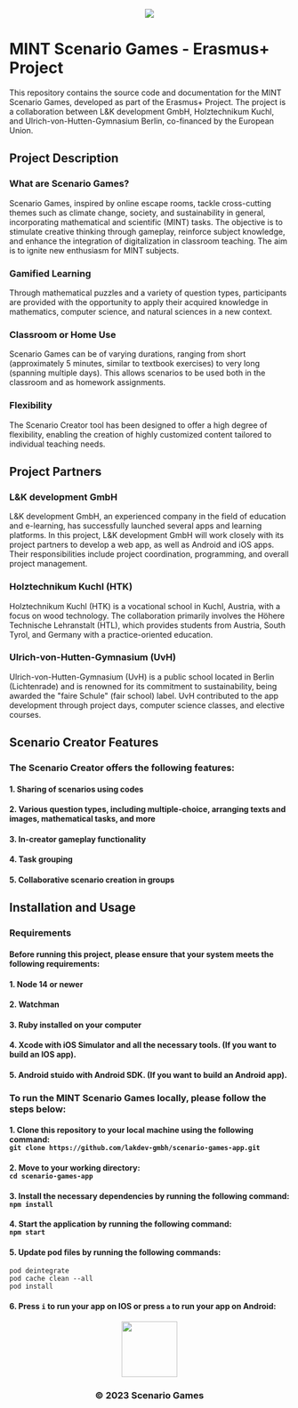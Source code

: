 <p align="center">
  <img src="https://scenario-games.eu/wp-content/uploads/2023/01/owl-2.svg" />
  </p>


# MINT Scenario Games - Erasmus+ Project
 This repository contains the source code and documentation
 for the MINT Scenario Games, developed as part of the Erasmus+ Project.
 The project is a collaboration between L&K development GmbH, Holztechnikum Kuchl,
 and Ulrich-von-Hutten-Gymnasium Berlin, co-financed by the European Union.

## Project Description

### What are Scenario Games?
Scenario Games, inspired by online escape rooms, tackle cross-cutting themes such as climate change, society,
and sustainability in general, incorporating mathematical and scientific (MINT) tasks.
The objective is to stimulate creative thinking through gameplay,
reinforce subject knowledge, and enhance the integration of digitalization in classroom teaching.
The aim is to ignite new enthusiasm for MINT subjects.

### Gamified Learning
Through mathematical puzzles and a variety of question types,
participants are provided with the opportunity to apply their acquired knowledge in mathematics,
computer science, and natural sciences in a new context.

### Classroom or Home Use
Scenario Games can be of varying durations, ranging from short (approximately 5 minutes, similar to textbook exercises)
to very long (spanning multiple days). This allows scenarios to be used both in the classroom and as homework assignments.

### Flexibility
The Scenario Creator tool has been designed to offer a high degree of flexibility, enabling the creation of highly customized content tailored to individual teaching needs.

## Project Partners

### L&K development GmbH
L&K development GmbH, an experienced company in the field of education and e-learning, has successfully launched several apps and learning platforms.
In this project, L&K development GmbH will work closely with its project partners to develop a web app, as well as Android and iOS apps.
Their responsibilities include project coordination, programming, and overall project management.

### Holztechnikum Kuchl (HTK)
Holztechnikum Kuchl (HTK) is a vocational school in Kuchl, Austria, with a focus on wood technology.
The collaboration primarily involves the Höhere Technische Lehranstalt (HTL), which provides students from Austria, South Tyrol, and Germany with a practice-oriented education.

### Ulrich-von-Hutten-Gymnasium (UvH)
Ulrich-von-Hutten-Gymnasium (UvH) is a public school located in Berlin (Lichtenrade)
and is renowned for its commitment to sustainability, being awarded the "faire Schule" (fair school) label.
UvH contributed to the app development through project days, computer science classes, and elective courses.

## Scenario Creator Features
### The Scenario Creator offers the following features:<br>
#### 1. Sharing of scenarios using codes <br>
#### 2. Various question types, including multiple-choice, arranging texts and images, mathematical tasks, and more<br>
#### 3. In-creator gameplay functionality<br>
#### 4. Task grouping<br>
#### 5. Collaborative scenario creation in groups<br>

## Installation and Usage

### Requirements
#### Before running this project, please ensure that your system meets the following requirements: <br>
#### 1. Node 14 or newer
#### 2. Watchman
#### 3. Ruby installed on your computer
#### 4. Xcode with iOS Simulator and all the necessary tools. (If you want to build an IOS app).
#### 5. Android stuido with Android SDK. (If you want to build an Android app).

### To run the MINT Scenario Games locally, please follow the steps below:<br>

#### 1. Clone this repository to your local machine using the following command:<br> `git clone https://github.com/lakdev-gmbh/scenario-games-app.git`

#### 2. Move to your working directory: <br> `cd scenario-games-app`

#### 3. Install the necessary dependencies by running the following command: <br> `npm install`

#### 4. Start the application by running the following command: <br> `npm start`

#### 5. Update pod files by running the following commands: <br> 
`pod deintegrate`<br>
`pod cache clean --all`<br>
`pod install`<br>

#### 6. Press `i` to run your app on IOS or press `a` to run your app on Android: <br>

<p align="center">
<img src="https://efre.brandenburg.de/sixcms/media.php/9/H%20Kofinanziert%20von%20der%20Europäischen%20Union_POS.png" width="full" height="100" />
  </p>

<h3 align="center">© 2023 Scenario Games</h3>
